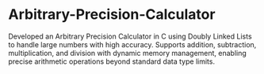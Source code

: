 # Arbitrary-Precision-Calculator
Developed an Arbitrary Precision Calculator in C using Doubly Linked Lists to handle large numbers with high accuracy. Supports addition, subtraction, multiplication, and division with dynamic memory management, enabling precise arithmetic operations beyond standard data type limits.
